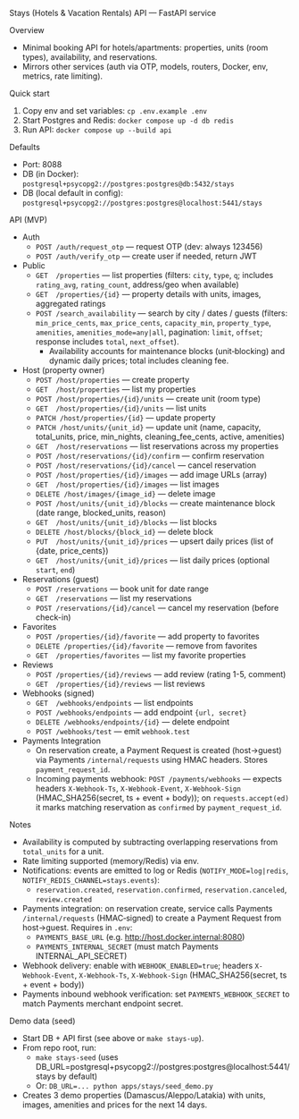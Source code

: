 Stays (Hotels & Vacation Rentals) API — FastAPI service

Overview
- Minimal booking API for hotels/apartments: properties, units (room types), availability, and reservations.
- Mirrors other services (auth via OTP, models, routers, Docker, env, metrics, rate limiting).

Quick start
1) Copy env and set variables: `cp .env.example .env`
2) Start Postgres and Redis: `docker compose up -d db redis`
3) Run API: `docker compose up --build api`

Defaults
- Port: 8088
- DB (in Docker): `postgresql+psycopg2://postgres:postgres@db:5432/stays`
- DB (local default in config): `postgresql+psycopg2://postgres:postgres@localhost:5441/stays`

API (MVP)
- Auth
  - `POST /auth/request_otp` — request OTP (dev: always 123456)
  - `POST /auth/verify_otp` — create user if needed, return JWT
- Public
  - `GET  /properties` — list properties (filters: `city`, `type`, `q`; includes `rating_avg`, `rating_count`, address/geo when available)
  - `GET  /properties/{id}` — property details with units, images, aggregated ratings
  - `POST /search_availability` — search by city / dates / guests (filters: `min_price_cents`, `max_price_cents`, `capacity_min`, `property_type`, `amenities`, `amenities_mode=any|all`, pagination: `limit`, `offset`; response includes `total`, `next_offset`).
    - Availability accounts for maintenance blocks (unit‑blocking) and dynamic daily prices; total includes cleaning fee.
- Host (property owner)
  - `POST /host/properties` — create property
  - `GET  /host/properties` — list my properties
  - `POST /host/properties/{id}/units` — create unit (room type)
  - `GET  /host/properties/{id}/units` — list units
  - `PATCH /host/properties/{id}` — update property
  - `PATCH /host/units/{unit_id}` — update unit (name, capacity, total_units, price, min_nights, cleaning_fee_cents, active, amenities)
  - `GET  /host/reservations` — list reservations across my properties
  - `POST /host/reservations/{id}/confirm` — confirm reservation
  - `POST /host/reservations/{id}/cancel` — cancel reservation
  - `POST /host/properties/{id}/images` — add image URLs (array)
  - `GET  /host/properties/{id}/images` — list images
  - `DELETE /host/images/{image_id}` — delete image
  - `POST /host/units/{unit_id}/blocks` — create maintenance block (date range, blocked_units, reason)
  - `GET  /host/units/{unit_id}/blocks` — list blocks
  - `DELETE /host/blocks/{block_id}` — delete block
  - `PUT  /host/units/{unit_id}/prices` — upsert daily prices (list of {date, price_cents})
  - `GET  /host/units/{unit_id}/prices` — list daily prices (optional `start`, `end`)
- Reservations (guest)
  - `POST /reservations` — book unit for date range
  - `GET  /reservations` — list my reservations
  - `POST /reservations/{id}/cancel` — cancel my reservation (before check-in)
- Favorites
  - `POST /properties/{id}/favorite` — add property to favorites
  - `DELETE /properties/{id}/favorite` — remove from favorites
  - `GET  /properties/favorites` — list my favorite properties
- Reviews
  - `POST /properties/{id}/reviews` — add review (rating 1-5, comment)
  - `GET  /properties/{id}/reviews` — list reviews
- Webhooks (signed)
  - `GET  /webhooks/endpoints` — list endpoints
  - `POST /webhooks/endpoints` — add endpoint `{url, secret}`
  - `DELETE /webhooks/endpoints/{id}` — delete endpoint
  - `POST /webhooks/test` — emit `webhook.test`
 - Payments Integration
   - On reservation create, a Payment Request is created (host→guest) via Payments `/internal/requests` using HMAC headers. Stores `payment_request_id`.
   - Incoming payments webhook: `POST /payments/webhooks` — expects headers `X-Webhook-Ts`, `X-Webhook-Event`, `X-Webhook-Sign` (HMAC_SHA256(secret, ts + event + body)); on `requests.accept(ed)` it marks matching reservation as `confirmed` by `payment_request_id`.

Notes
- Availability is computed by subtracting overlapping reservations from `total_units` for a unit.
- Rate limiting supported (memory/Redis) via env.
- Notifications: events are emitted to log or Redis (`NOTIFY_MODE=log|redis`, `NOTIFY_REDIS_CHANNEL=stays.events`):
  - `reservation.created`, `reservation.confirmed`, `reservation.canceled`, `review.created`
- Payments integration: on reservation create, service calls Payments `/internal/requests` (HMAC‑signed) to create a Payment Request from host→guest. Requires in `.env`:
  - `PAYMENTS_BASE_URL` (e.g. http://host.docker.internal:8080)
  - `PAYMENTS_INTERNAL_SECRET` (must match Payments INTERNAL_API_SECRET)
- Webhook delivery: enable with `WEBHOOK_ENABLED=true`; headers `X-Webhook-Event`, `X-Webhook-Ts`, `X-Webhook-Sign` (HMAC_SHA256(secret, ts + event + body))
 - Payments inbound webhook verification: set `PAYMENTS_WEBHOOK_SECRET` to match Payments merchant endpoint secret.

Demo data (seed)
- Start DB + API first (see above or `make stays-up`).
- From repo root, run:
  - `make stays-seed` (uses DB_URL=postgresql+psycopg2://postgres:postgres@localhost:5441/stays by default)
  - Or: `DB_URL=... python apps/stays/seed_demo.py`
- Creates 3 demo properties (Damascus/Aleppo/Latakia) with units, images, amenities and prices for the next 14 days.
